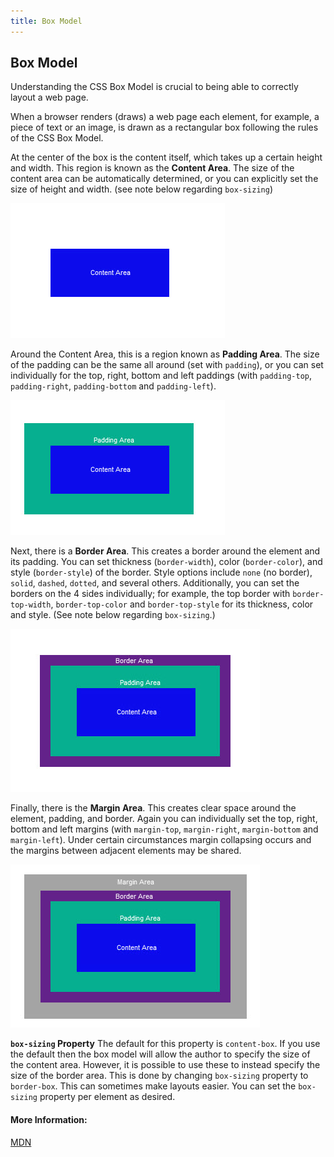```yaml
---
title: Box Model
---
```

## Box Model

Understanding the CSS Box Model is crucial to being able to correctly layout a web page.

When a browser renders (draws) a web page each element, for example, a piece of text or an image, is drawn as a rectangular box following the rules of the CSS Box Model.

At the center of the box is the content itself, which takes up a certain height and width. This region is known as the **Content Area**. The size of the content area can be automatically determined, or you can explicitly set the size of height and width. (see note below regarding `box-sizing`)

![Content Area Image](https://raw.githubusercontent.com/johnkennedy9147/Resources/master/CSS%20Box%20Model%20Images/content%20area.jpg)

Around the Content Area, this is a region known as **Padding Area**. The size of the padding can be the same all around (set with `padding`), or you can set individually for the top, right, bottom and left paddings (with `padding-top`, `padding-right`, `padding-bottom` and `padding-left`).


![Padding Area Image](https://raw.githubusercontent.com/johnkennedy9147/Resources/master/CSS%20Box%20Model%20Images/padding%20area.jpg)

Next, there is a **Border Area**. This creates a border around the element and its padding. You can set thickness (`border-width`), color (`border-color`), and style (`border-style`) of the border. Style options include `none` (no border), `solid`, `dashed`, `dotted`, and several others. Additionally, you can set the borders on the 4 sides individually; for example, the top border with `border-top-width`, `border-top-color` and `border-top-style` for its thickness, color and style. (See note below regarding `box-sizing`.)


![Border Area Image](https://raw.githubusercontent.com/johnkennedy9147/Resources/master/CSS%20Box%20Model%20Images/border%20area.jpg)

Finally, there is the **Margin Area**. This creates clear space around the element, padding, and border. Again you can individually set the top, right, bottom and left margins (with `margin-top`, `margin-right`, `margin-bottom` and `margin-left`). Under certain circumstances margin collapsing occurs and the margins between adjacent elements may be shared.


![Margin Area Image](https://raw.githubusercontent.com/johnkennedy9147/Resources/master/CSS%20Box%20Model%20Images/margin%20area2.jpg)

**`box-sizing` Property**
The default for this property is `content-box`. If you use the default then the box model will allow the author to specify the size of the content area. However, it is possible to use these to instead specify the size of the border area. This is done by changing `box-sizing` property to `border-box`. This can sometimes make layouts easier. You can set the `box-sizing` property per element as desired.

#### More Information:
[MDN](https://developer.mozilla.org/en-US/docs/Learn/CSS/Introduction_to_CSS/Box_model)
